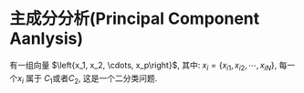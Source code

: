 # 主成分分析(Principal Component Aanlysis)

有一组向量 $\left{x_1, x_2, \cdots, x_p\right}$, 其中:
$x_i = \{ x_{i1}, x_{i2}, \cdots, x_{iN} \}$, 
每一个$x_i$ 属于 $C_1$或者$C_2$, 
这是一个二分类问题.
